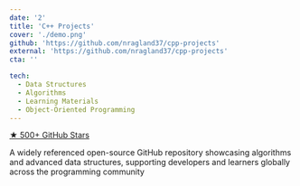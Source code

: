 ```yaml
---
date: '2'
title: 'C++ Projects'
cover: './demo.png'
github: 'https://github.com/nragland37/cpp-projects'
external: 'https://github.com/nragland37/cpp-projects'
cta: ''

tech:
  - Data Structures
  - Algorithms
  - Learning Materials
  - Object-Oriented Programming
---
```


[★ 500+ GitHub Stars](https://github.com/nragland37/cpp-projects)

A widely referenced open-source GitHub repository showcasing algorithms and advanced data structures, supporting developers and learners globally across the programming community
